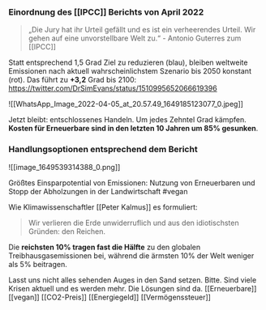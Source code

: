 ### Einordnung des [[IPCC]] Berichts von April 2022
>„Die Jury hat ihr Urteil gefällt und es ist ein verheerendes Urteil. Wir gehen auf eine unvorstellbare Welt zu.“ - Antonio Guterres zum [[IPCC]]

Statt entsprechend 1,5 Grad Ziel zu reduzieren (blau), bleiben weltweite Emissionen nach aktuell wahrscheinlichstem Szenario bis 2050 konstant (rot). Das führt zu **+3,2** Grad bis 2100: https://twitter.com/DrSimEvans/status/1510995652066619396

![[WhatsApp_Image_2022-04-05_at_20.57.49_1649185123077_0.jpeg]]

Jetzt bleibt: entschlossenes Handeln. Um jedes Zehntel Grad kämpfen. **Kosten für Erneuerbare sind in den letzten 10 Jahren um 85% gesunken**.

### Handlungsoptionen entsprechend dem Bericht
![[image_1649539314388_0.png]]

Größtes Einsparpotential von Emissionen: Nutzung von Erneuerbaren und Stopp der Abholzungen  in der Landwirtschaft #vegan

Wie Klimawissenschaftler [[Peter Kalmus]] es formuliert: 
> Wir verlieren die Erde unwiderruflich und aus den idiotischsten Gründen: den Reichen.

Die **reichsten 10% tragen fast die Hälfte** zu den globalen Treibhausgasemissionen bei, während die ärmsten 10% der Welt weniger als 5% beitragen.

Lasst uns nicht alles sehenden Auges in den Sand setzen. Bitte. Sind viele Krisen aktuell und es werden mehr. Die Lösungen sind da. [[Erneuerbare]] [[vegan]] [[CO2-Preis]] [[Energiegeld]] [[Vermögenssteuer]]